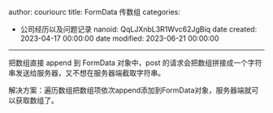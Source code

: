 author: couriourc
title: FormData 传数组
categories:
  - 公司经历以及问题记录
nanoid: QqLJXnbL3R1Wvc62JgBiq
date created: 2023-04-17 00:00:00
date modified: 2023-06-21 00:00:00
---

把数组直接 append 到 FormData 对象中，post 的请求会把数组拼接成一个字符串发送给服务器，又不想在服务器端截取字符串。

解决方案：遍历数组把数组项依次append添加到FormData对象，服务器端就可以获取数组了。
